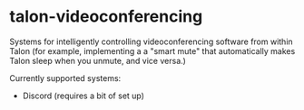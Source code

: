 # talon-videoconferencing

Systems for intelligently controlling videoconferencing software from within Talon (for example, implementing a a "smart mute" that automatically makes Talon sleep when you unmute, and vice versa.)

Currently supported systems:

* Discord (requires a bit of set up)

